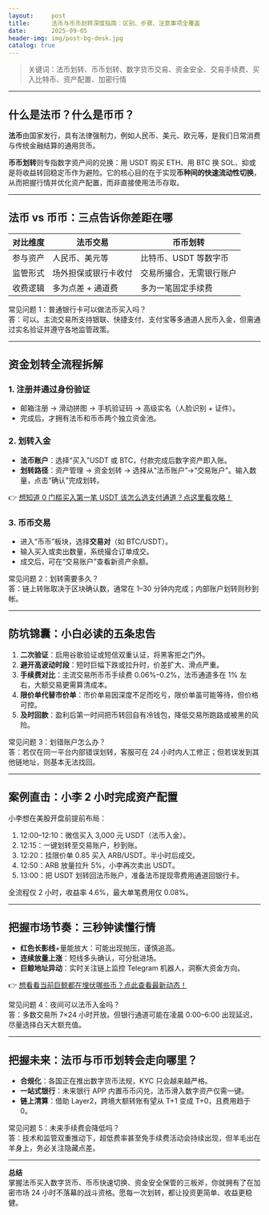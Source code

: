 ```yaml
---
layout:     post
title:      法币与币币划转深度指南：区别、步骤、注意事项全覆盖
date:       2025-09-05
header-img: img/post-bg-desk.jpg
catalog: true
---
```


> 关键词：法币划转、币币划转、数字货币交易、资金安全、交易手续费、买入比特币、资产配置、加密行情

---

## 什么是法币？什么是币币？

**法币**由国家发行，具有法律强制力，例如人民币、美元、欧元等，是我们日常消费与传统金融结算的通用货币。  

**币币划转**则专指数字资产间的兑换：用 USDT 购买 ETH、用 BTC 换 SOL、抑或是将收益转回稳定币作为避险。它的核心目的在于实现**币种间的快速流动性切换**，从而把握行情并优化资产配置，而非直接使用法币存取。

---

## 法币 vs 币币：三点告诉你差距在哪

| 对比维度 | 法币交易 | 币币划转 |
| --- | --- | --- |
| 参与资产 | 人民币、美元等 | 比特币、USDT 等数字币 |
| 监管形式 | 场外担保或银行卡收付 | 交易所撮合，无需银行账户 |
| 收费逻辑 | 多为点差 + 通道费 | 多为一笔固定手续费 |

常见问题 1：普通银行卡可以做法币买入吗？  
答：可以。主流交易所支持银联、快捷支付、支付宝等多通道人民币入金，但需通过实名验证并遵守各地监管政策。  

---

## 资金划转全流程拆解

### 1. 注册并通过身份验证  
- 邮箱注册 → 滑动拼图 → 手机验证码 → 高级实名（人脸识别 + 证件）。  
- 完成后，才拥有法币和币币两个独立资金池。

### 2. 划转入金  
- **法币账户**：选择“买入”USDT 或 BTC，付款完成后数字资产即入账。  
- **划转路径**：资产管理 → 资金划转 → 选择从“法币账户”→“交易账户”。输入数量，点击“确认”完成划转。  

👉 [想知道 0 门槛买入第一笔 USDT 该怎么选支付通道？点这里看攻略！](https://okxdog.com/)

### 3. 币币交易  
- 进入“币币”板块，选择**交易对**（如 BTC/USDT）。  
- 输入买入或卖出数量，系统撮合订单成交。  
- 成交后，可在“交易账户”查看新资产余额。

常见问题 2：划转需要多久？  
答：链上转账取决于区块确认数，通常在 1–30 分钟内完成；内部账户划转则秒到帐。

---

## 防坑锦囊：小白必读的五条忠告

1. **二次验证**：启用谷歌验证或短信双重认证，将黑客拒之门外。  
2. **避开高波动时段**：短时巨幅下跌或拉升时，价差扩大、滑点严重。  
3. **手续费对比**：主流交易所币币手续费 0.06%–0.2%，法币通道多在 1% 左右，大额交易更需算清成本。  
4. **限价单代替市价单**：市价单易因深度不足而吃亏，限价单虽可能等待，但价格可控。  
5. **及时回款**：盈利后第一时间把币转回自有冷钱包，降低交易所跑路或被黑的风险。  

常见问题 3：划错账户怎么办？  
答：若仅在同一平台内部错误划转，客服可在 24 小时内人工修正；但若误发到其他链地址，则基本无法找回。

---

## 案例直击：小李 2 小时完成资产配置

小李想在美股开盘前提前布局：

1. 12:00–12:10：微信买入 3,000 元 USDT（法币入金）。  
2. 12:15：一键划转至交易账户，秒到账。  
3. 12:20：挂限价单 0.85 买入 ARB/USDT。半小时后成交。  
4. 12:50：ARB 放量拉升 5%，小李再次卖出 USDT。  
5. 13:00：把 USDT 划转回法币账户，准备法币提现零费用通道回银行卡。  

全流程仅 2 小时，收益率 4.6%，最大单笔费用仅 0.08%。

---

## 把握市场节奏：三秒钟读懂行情

- **红色长影线**+量能放大：可能出现抛压，谨慎追高。  
- **连续放量上涨**：短线多头确认，可分批进场。  
- **巨鲸地址异动**：实时关注链上监控 Telegram 机器人，洞察大资金方向。

👉 [想看看当前巨鲸都在埋伏哪些币？点此查看最新动态！](https://okxdog.com/)

常见问题 4：夜间可以法币入金吗？  
答：多数交易所 7×24 小时开放。但银行通道可能在凌晨 0:00–6:00 出现延迟，尽量选择白天大额充值。

---

## 把握未来：法币与币币划转会走向哪里？

- **合规化**：各国正在推出数字货币法规，KYC 只会越来越严格。  
- **一站式银行**：未来银行 APP 内置币币闪兑，法币滑入数字资产仅需一键。  
- **链上清算**：借助 Layer2，跨境大额转账有望从 T+1 变成 T+0，且费用趋于 0。  

常见问题 5：未来手续费会降低吗？  
答：技术和监管双重推动下，超低费率甚至免手续费活动会持续出现，但羊毛出在羊身上，务必关注隐藏点差。

---

**总结**  
掌握法币买入数字货币、币币快速切换、资金安全保管的三板斧，你就拥有了在加密市场 24 小时不落幕的战斗资格。愿每一次划转，都让投资更简单、收益更稳健。
